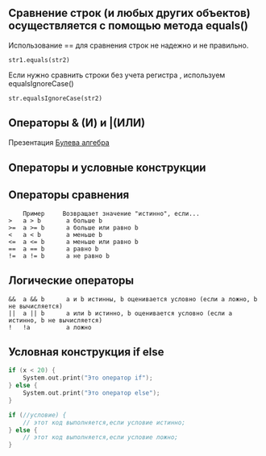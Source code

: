 

## Сравнение строк (и любых других объектов) осуществляется с помощью метода equals()
Использование == для сравнения строк не надежно и не правильно.   

```
str1.equals(str2)
```

Если нужно сравнить строки без учета регистра , используем equalsIgnoreCase()  
```
str.equalsIgnoreCase(str2)
```

## Операторы & (И) и |(ИЛИ)
Презентация  [Булева алгебра](https://drive.google.com/file/d/116meWid-ZsIBUBNx10SFUfhz7ozZuixO/view?usp=share_link)   

## Операторы и условные конструкции

## Операторы сравнения
```
    Пример     Возвращает значение "истинно", если... 
>   a > b       а больше b
>=  a >= b      а больше или равно b
<   a < b       а меньше b
<=  a <= b      а меньше или равно b
==  a == b      а равно b
!=  a != b      а не равно b
```

## Логические операторы

```
&&  a && b      а и b истинны, b оценивается условно (если а ложно, b не вычисляется)
||  a || b      а или b истинно, b оценивается условно (если а истинно, b не вычисляется)
!   !a          а ложно 
```

## Условная конструкция if else

```c
if (x < 20) {
    System.out.print("Это оператор if");
} else {
    System.out.print("Это оператор else");
} 
```

```c
if (//условие) {
    // этот код выполняется,если условие истинно;
} else {
    // этот код выполняется,если условие ложно;
}
```